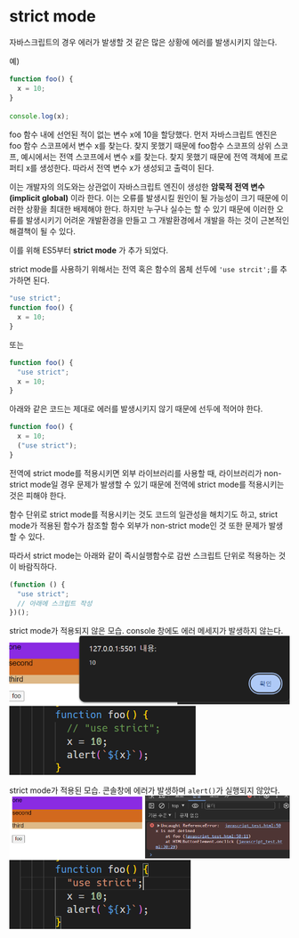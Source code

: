 # strict mode

자바스크립트의 경우 에러가 발생할 것 같은 많은 상황에 에러를 발생시키지 않는다.

예)

```javascript
function foo() {
  x = 10;
}

console.log(x);
```

foo 함수 내에 선언된 적이 없는 변수 x에 10을 할당했다. 먼저 자바스크립트 엔진은 foo 함수 스코프에서 변수 x를 찾는다. 찾지 못했기 때문에 foo함수 스코프의 상위 스코프, 예시에서는 전역 스코프에서 변수 x를 찾는다. 찾지 못했기 때문에 전역 객체에 프로퍼티 x를 생성한다. 따라서 전역 변수 x가 생성되고 출력이 된다.

이는 개발자의 의도와는 상관없이 자바스크립트 엔진이 생성한 **암묵적 전역 변수(implicit global)** 이라 한다. 이는 오류를 발생시킬 원인이 될 가능성이 크기 때문에 이러한 상황을 최대한 배제해야 한다. 하지만 누구나 실수는 할 수 있기 때문에 이러한 오류를 발생시키기 어려운 개발환경을 만들고 그 개발환경에서 개발을 하는 것이 근본적인 해결책이 될 수 있다.

이를 위해 ES5부터 **strict mode** 가 추가 되었다.

strict mode를 사용하기 위해서는 전역 혹은 함수의 몸체 선두에 `'use strcit';`를 추가하면 된다.

```js
"use strict";
function foo() {
  x = 10;
}
```

또는

```js
function foo() {
  "use strict";
  x = 10;
}
```

아래와 같은 코드는 제대로 에러를 발생시키지 않기 때문에 선두에 적어야 한다.

```js
function foo() {
  x = 10;
  ("use strict");
}
```

전역에 strict mode를 적용시키면 외부 라이브러리를 사용할 때, 라이브러리가 non-strict mode일 경우 문제가 발생할 수 있기 때문에 전역에 strict mode를 적용시키는 것은 피해야 한다.

함수 단위로 strict mode를 적용시키는 것도 코드의 일관성을 해치기도 하고, strict mode가 적용된 함수가 참조할 함수 외부가 non-strict mode인 것 또한 문제가 발생할 수 있다.

따라서 strict mode는 아래와 같이 즉시실행함수로 감싼 스크립트 단위로 적용하는 것이 바람직하다.

```js
(function () {
  "use strict";
  // 아래에 스크립트 작성
})();
```

strict mode가 적용되지 않은 모습. console 창에도 에러 메세지가 발생하지 않는다.
![non-strict_mode](./assets_strict_mode/image.png)
![non-strict_mode_code](./assets_strict_mode/image-1.png)

strict mode가 적용된 모습. 콘솔창에 에러가 발생하며 `alert()`가 실행되지 않았다.
![strict_mode](./assets_strict_mode/image-2.png)
![strict_mode_code](./assets_strict_mode/image-3.png)
